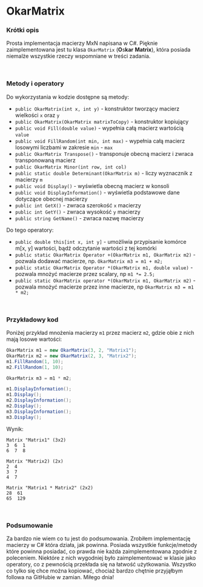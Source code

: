 # OkarMatrix

### Krótki opis

Prosta implementacja macierzy MxN napisana w C#. Pięknie zaimplementowana jest tu klasa `OkarMatrix` (**O**s**kar** **Matrix**), która posiada niemalże wszystkie rzeczy wspomniane w treści zadania.

<br>

### Metody i operatory

Do wykorzystania w kodzie dostępne są metody:
- `public OkarMatrix(int x, int y)` - konstruktor tworzący macierz wielkości `x` oraz `y`
- `public OkarMatrix(OkarMatrix matrixToCopy)` - konstruktor kopiujący
- `public void Fill(double value)` - wypełnia całą macierz wartością `value`
- `public void FillRandom(int min, int max)` - wypełnia całą macierz losowymi liczbami w zakresie `min` - `max`
- `public OkarMatrix Transpose()` - transponuje obecną macierz i zwraca transponowaną macierz
- `public OkarMatrix Minor(int row, int col)`
- `public static double Determinant(OkarMatrix m)` - liczy wyznacznik z macierzy `m`
- `public void Display()` - wyświetla obecną macierz w konsoli
- `public void DisplayInformation()` - wyświetla podstawowe dane dotyczące obecnej macierzy
- `public int GetX()` - zwraca szerokość `x` macierzy
- `public int GetY()` - zwraca wysokość `y` macierzy
- `public string GetName()` - zwraca nazwę macierzy

Do tego operatory:
- `public double this[int x, int y]` - umożliwia przypisanie komórce m[x, y] wartości, bądź odczytanie wartości z tej komórki
- `public static OkarMatrix Operator +(OkarMatrix m1, OkarMatrix m2)` - pozwala dodawać macierze, np. `OkarMatrix m3 = m1 + m2;`
- `public static OkarMatrix Operator *(OkarMatrix m1, double value)` - pozwala mnożyć macierze przez scalary, np `m1 *= 2.5;`
- `public static OkarMatrix operator *(OkarMatrix m1, OkarMatrix m2)` - pozwala mnożyć macierze przez inne macierze, np `OkarMatrix m3 = m1 * m2;`

<br>

### Przykładowy kod

Poniżej przykład mnożenia macierzy `m1` przez macierz `m2`, gdzie obie z nich mają losowe wartości:

```csharp
OkarMatrix m1 = new OkarMatrix(3, 2, "Matrix1");
OkarMatrix m2 = new OkarMatrix(2, 3, "Matrix2");
m1.FillRandom(1, 10);
m2.FillRandom(1, 10);

OkarMatrix m3 = m1 * m2;

m1.DisplayInformation();
m1.Display();
m2.DisplayInformation();
m2.Display();
m3.DisplayInformation();
m3.Display();
```

Wynik:

```
Matrix "Matrix1" (3x2)
3  6  1
6  7  8

Matrix "Matrix2) (2x)
2  4
3  7
4  7

Matrix "Matrix1 * Matrix2" (2x2)
28  61
65  129
```

<br>

### Podsumowanie

Za bardzo nie wiem co tu jest do podsumowania. Zrobiłem implementację macierzy w C# która działa, jak powinna. Posiada wszystkie funkcje/metody które powinna posiadać, co prawda nie każda zaimplementowana zgodnie z poleceniem. Niektóre z nich wygodniej było zaimplementować w klasie jako operatory, co z pewnością przekłada się na łatwość użytkowania. Wszystko co tylko się chce można kopiować, chociaż bardzo chętnie przyjąłbym followa na GitHubie w zamian. Miłego dnia! 
